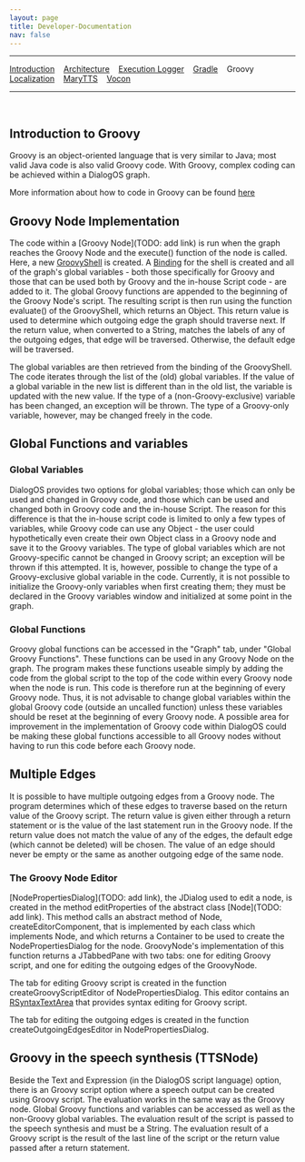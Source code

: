 ```yaml
---
layout: page
title: Developer-Documentation
nav: false
---
```


---
[Introduction](/developerdocumentation.html) &nbsp;&nbsp; [Architecture](architecture.html) &nbsp;&nbsp; [Execution Logger](execution-logger-implementation.html) &nbsp;&nbsp; [Gradle](gradle.html) &nbsp;&nbsp; Groovy &nbsp;&nbsp; [Localization](localization.html) &nbsp;&nbsp; [MaryTTS](marytts.html)  &nbsp;&nbsp; [Vocon](vocon.html)


---
&nbsp;

## Introduction to Groovy

Groovy is an object-oriented language that is very similar to Java; most valid Java code is also valid Groovy code. With Groovy, complex coding can be achieved within a DialogOS graph.

More information about how to code in Groovy can be found [here](http://groovy-lang.org/index.html)

## Groovy Node Implementation
The code within a [Groovy Node](TODO: add link) is run when the graph reaches the Groovy Node and the execute() function of the node is called. Here, a new [GroovyShell](http://docs.groovy-lang.org/latest/html/api/groovy/lang/GroovyShell.html) is created. A [Binding](http://docs.groovy-lang.org/latest/html/api/groovy/lang/Binding.html) for the shell is created and all of the graph's global variables - both those specifically for Groovy and those that can be used both by Groovy and the in-house Script code - are added to it. The global Groovy functions are appended to the beginning of the Groovy Node's script. The resulting script is then run using the function evaluate() of the GroovyShell, which returns an Object. This return value is  used to determine which outgoing edge the graph should traverse next. If the return value, when converted to a String, matches the labels of any of the outgoing edges, that edge will be traversed. Otherwise, the default edge will be traversed.

The global variables are then retrieved from the binding of the GroovyShell. The code iterates through the list of the (old) global variables. If the value of a global variable in the new list is different than in the old list, the variable is updated with the new value. If the type of a (non-Groovy-exclusive) variable has been changed, an exception will be thrown. The type of a Groovy-only variable, however, may be changed freely in the code.

## Global Functions and variables

### Global Variables

DialogOS provides two options for global variables; those which can only be used and changed in Groovy code, and those which can be used and changed both in Groovy code and the in-house Script. The reason for this difference is that the in-house script code is limited to only a few types of variables, while Groovy code can use any Object - the user could hypothetically even create their own Object class in a Groovy node and save it to the Groovy variables. The type of global variables which are not Groovy-specific cannot be changed in Groovy script; an exception will be thrown if this attempted. It is, however, possible to change the type of a Groovy-exclusive global variable in the code. Currently, it is not possible to initialize the Groovy-only variables when first creating them; they must be declared in the Groovy variables window and initialized at some point in the graph.

### Global Functions

Groovy global functions can be accessed in the "Graph" tab, under "Global Groovy Functions". These functions can be used in any Groovy Node on the graph. The program makes these functions useable simply by adding the code from the global script  to the top of the code within every Groovy node when the node is run. This code is therefore run at the beginning of every Groovy node. Thus, it is not advisable to change global variables within the global Groovy code (outside an uncalled function) unless these variables should be reset at the beginning of every Groovy node. A possible area for improvement in the implementation of Groovy code within DialogOS could be making these global functions accessible to all Groovy nodes without having to run this code before each Groovy node.

## Multiple Edges
It is possible to have multiple outgoing edges from a Groovy node. The program determines which of these edges to traverse based on the return value of the Groovy script. The return value is given either through a return statement or is the value of the last statement run in the Groovy node. If the return value does not match the value of any of the edges, the default edge (which cannot be deleted) will be chosen. The value of an edge should never be empty or the same as another outgoing edge of the same node.

### The Groovy Node Editor

[NodePropertiesDialog](TODO: add link), the JDialog used to edit a node, is created in the method editProperties of the abstract class [Node](TODO: add link). This method calls an abstract method of Node, createEditorComponent, that is implemented by each class which implements Node, and which returns a Container to be used to create the NodePropertiesDialog for the node. GroovyNode's implementation of this function returns a JTabbedPane with two tabs: one for editing Groovy script, and one for editing the outgoing edges of the GroovyNode.

The tab for editing Groovy script is created in the function createGroovyScriptEditor of NodePropertiesDialog. This editor contains an [RSyntaxTextArea](http://bobbylight.github.io/RSyntaxTextArea/) that provides syntax editing for Groovy script.

The tab for editing the outgoing edges is created in the function createOutgoingEdgesEditor in NodePropertiesDialog.

## Groovy in the speech synthesis (TTSNode)
Beside the Text and Expression (in the DialogOS script language) option, there is an Groovy script option where a speech output can be created using Groovy script. The evaluation works in the same way as the Groovy node. Global Groovy functions and variables can be accessed as well as the non-Groovy global variables. The evaluation result of the script is passed to the speech synthesis and must be a String. The evaluation result of a Groovy script is the result of the last line of the script or the return value passed after a return statement.



